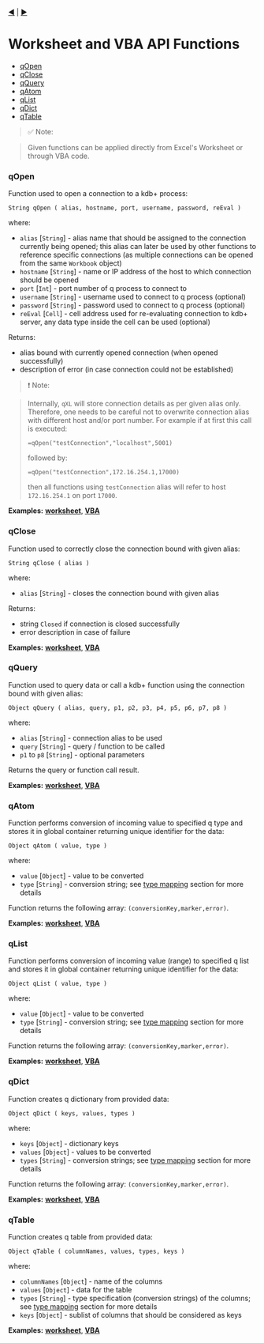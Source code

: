 [:arrow_backward:](Installation.md) | [:arrow_forward:](Worksheet-Examples.md)

# Worksheet and VBA API Functions

- [qOpen](Worksheet-VBA-API-Functions.md#qopen)
- [qClose](Worksheet-VBA-API-Functions.md#qclose)
- [qQuery](Worksheet-VBA-API-Functions.md#qquery)
- [qAtom](Worksheet-VBA-API-Functions.md#qatom)
- [qList](Worksheet-VBA-API-Functions.md#qlist)
- [qDict](Worksheet-VBA-API-Functions.md#qdict)
- [qTable](Worksheet-VBA-API-Functions.md#qtable)


> :white_check_mark: Note:

> Given functions can be applied directly from Excel's Worksheet or through VBA code.

<!--------------------------------------------------------------------------------------------------------------------->
### qOpen

Function used to open a connection to a kdb+ process:

```
String qOpen ( alias, hostname, port, username, password, reEval )
```

where:
- `alias` [`String`] - alias name that should be assigned to the connection currently being opened; this alias can later 
be used by other functions to reference specific connections (as multiple connections can be opened from the same 
`Workbook` object)
- `hostname` [`String`] - name or IP address of the host to which connection should be opened
- `port` [`Int`] - port number of q process to connect to
- `username` [`String`] - username used to connect to q process (optional)
- `password` [`String`] - password used to connect to q process (optional)
- `reEval` [`Cell`] - cell address used for re-evaluating connection to kdb+ server, any data type inside the cell 
can be used (optional)

Returns:
- alias bound with currently opened connection (when opened successfully)
- description of error (in case connection could not be established)

> :heavy_exclamation_mark: Note:

> Internally, `qXL` will store connection details as per given alias only. Therefore, one needs to be careful not to 
> overwrite connection alias with different host and/or port number. For example if at first this call is executed:
> 
> ```
> =qOpen("testConnection","localhost",5001)
> ```
>
> followed by:
>
> ```
> =qOpen("testConnection",172.16.254.1,17000)
> ```
> 
> then all functions using `testConnection` alias will refer to host `172.16.254.1` on port `17000`.

**Examples:** [**worksheet**](Worksheet-Examples.md#opening-and-closing-connection),
[**VBA**](VBA-Examples.md#opening-and-closing-connection)

<!--------------------------------------------------------------------------------------------------------------------->
### qClose

Function used to correctly close the connection bound with given alias:

```
String qClose ( alias )
```

where:
- `alias` [`String`] - closes the connection bound with given alias

Returns:
- string `Closed` if connection is closed successfully 
- error description in case of failure

**Examples:** [**worksheet**](Worksheet-Examples.md#opening-and-closing-connection),
[**VBA**](VBA-Examples.md#opening-and-closing-connection)

<!--------------------------------------------------------------------------------------------------------------------->
### qQuery

Function used to query data or call a kdb+ function using the connection bound with given alias:

```
Object qQuery ( alias, query, p1, p2, p3, p4, p5, p6, p7, p8 )
```

where:
- `alias` [`String`] - connection alias to be used
- `query` [`String`] - query / function to be called
- `p1` to `p8` [`String`] - optional parameters

Returns the query or function call result.

**Examples:** [**worksheet**](Worksheet-Examples.md#querying-data),
[**VBA**](VBA-Examples.md#querying-data)

<!--------------------------------------------------------------------------------------------------------------------->
### qAtom

Function performs conversion of incoming value to specified q type and stores it in global container returning unique 
identifier for the data:

```
Object qAtom ( value, type )
```

where:
- `value` [`Object`] - value to be converted
- `type` [`String`] - conversion string; see [type mapping](../doc/Type-Mapping.md) section for more details

Function returns the following array: `(conversionKey,marker,error)`.

**Examples:** [**worksheet**](Worksheet-Examples.md#converting-data-types),
[**VBA**](VBA-Examples.md#converting-data-types)

<!--------------------------------------------------------------------------------------------------------------------->
### qList

Function performs conversion of incoming value (range) to specified q list and stores it in global container returning unique 
identifier for the data:

```
Object qList ( value, type )
```

where:
- `value` [`Object`] - value to be converted
- `type` [`String`] - conversion string; see [type mapping](../doc/Type-Mapping.md) section for more details

Function returns the following array: `(conversionKey,marker,error)`.

**Examples:** [**worksheet**](Worksheet-Examples.md#working-with-lists),
[**VBA**](VBA-Examples.md#working-with-lists)

<!--------------------------------------------------------------------------------------------------------------------->
### qDict

Function creates q dictionary from provided data:

```
Object qDict ( keys, values, types )
```

where:
- `keys` [`Object`] - dictionary keys
- `values` [`Object`] - values to be converted
- `types` [`String`] - conversion strings; see [type mapping](../doc/Type-Mapping.md) section for more details

Function returns the following array: `(conversionKey,marker,error)`.

**Examples:** [**worksheet**](Worksheet-Examples.md#working-with-dictionaries-and-tables),
[**VBA**](VBA-Examples.md#working-with-dictionaries-and-tables)

<!--------------------------------------------------------------------------------------------------------------------->
### qTable

Function creates q table from provided data:

```
Object qTable ( columnNames, values, types, keys )
```

where:
- `columnNames` [`Object`] - name of the columns
- `values` [`Object`] - data for the table
- `types` [`String`] - type specification (conversion strings) of the columns; see [type mapping](../doc/Type-Mapping.md) section for more details 
- `keys` [`Object`] - sublist of columns that should be considered as keys

**Examples:** [**worksheet**](Worksheet-Examples.md#working-with-dictionaries-and-tables),
[**VBA**](VBA-Examples.md#working-with-dictionaries-and-tables)
